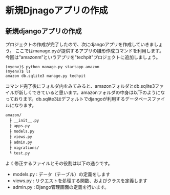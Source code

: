 # 新規Djnagoアプリの作成

## 新規djangoアプリの作成
プロジェクトの作成が完了したので、次にdjangoアプリを作成していきましょう。
ここではmanage.pyが提供するアプリの雛形作成コマンドを利用します。
今回は”amazonm”というアプリを"techpit"プロジェクトに追加しましょう。

```
(myenv)$ python manage.py startapp amazon
(myenv)$ ls
amazon db.sqlite3 manage.py techpit
```
コマンド完了後にフォルダ内をみてみると、amazonフォルダとdb.sqlite3ファイルが新しくできていると思います。amazonフォルダの中身は以下のようになっております。db.sqlite3はデフォルトでdjangoが利用するデータベースファイルになります。

```
amazon/
　├ __init__.py
　├ apps.py
　├ models.py
　├ views.py
　├ admin.py
　├ migrations/
　└ test.py
```
よく修正するファイルとその役割は以下の通りです。
* models.py : データ（テーブル）の定義をします
* views.py : リクエストを処理する関数、およびクラスを定義します
* admin.py : Django管理画面の定義を行います。

